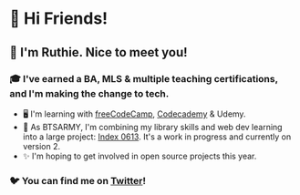 # 🎉 Hi Friends! 

## 🌷 I'm Ruthie. Nice to meet you!

### 🎓 I've earned a BA, MLS & multiple teaching certifications, and I'm making the change to tech. 
- 🖥️ I'm learning with [freeCodeCamp](https://freecodecamp.org/ruthiec), [Codecademy](https://www.codecademy.com/users/devRuthie/achievements) & Udemy. 
- 💜 As BTSARMY, I'm combining my library skills and web dev learning into a large project: [Index 0613](https://index0613.com). It's a work in progress and currently on version 2. 
- ✨ I'm hoping to get involved in open source projects this year. 

### 🐦 You can find me on [Twitter](https://twitter.com/devRuthie)! 
